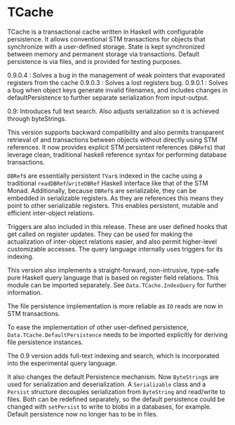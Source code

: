 # TCache

TCache is a transactional cache written in Haskell with configurable persistence. It allows conventional STM transactions for objects that synchronize with a user-defined storage. State is kept synchronized between memory and permanent storage via transactions. Default persistence is via files, and is provided for testing purposes.

0.9.0.4 : Solves a bug in the management of weak pointers that evaporated registers from the cache
0.9.0.3 : Solves a lost registers bug.
0.9.0.1 : Solves a bug when object keys generate invalid filenames, and includes changes in defaultPersistence to further separate serialization from input-output.

0.9: Introduces full text search. Also adjusts serialization so it is achieved through byteStrings.

This version supports backward compatibility and also permits transparent retrieval of and transactions between objects without directly using STM references. It now provides explicit STM persistent references (`DBRef`s) that leverage clean, traditional haskell reference syntax for performing database transactions.

`DBRef`s are essentially persistent `TVar`s indexed in the cache using a traditional `readDBRef`/`writeDBRef` Haskell interface like that of the STM Monad.  Additionally, because `DBRef`s are serializable, they can be embedded in serializable registers. As they are references this means they point to other serializable registers. This enables persistent, mutable and efficient inter-object relations.

Triggers are also included in this release. These are user defined hooks that get called on register updates. They can be used for making the actualization of inter-object relations easier, and also permit higher-level customizable accesses. The query language internally uses triggers for its indexing.

This version also implements a straight-forward, non-intrusive, type-safe pure Haskell query language that is based on register field relations. This module can be imported separately. See `Data.TCache.IndexQuery` for further information.

The file persistence implementation is more reliable as `IO` reads are now in STM transactions.

To ease the implementation of other user-defined persistence, `Data.TCache.DefaultPersistence` needs to be imported explicitly for deriving file persistence instances.

The 0.9 version adds full-text indexing and search, which is incorporated into the experimental query language.

It also changes the default Persistence mechanism. Now `ByteString`s are used for serialization and deserialization. A `Serializable` class and a `Persist` structure decouples serialization from `ByteString` and read/write to files. Both can be redefined separately, so the default persistence could be changed with `setPersist` to write to blobs in a databases, for example. Default persistence now no longer has to be in files.
